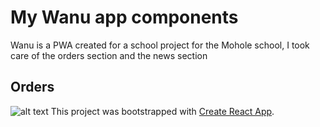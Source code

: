 # My Wanu app components
Wanu is a PWA created for a school project for the Mohole school, I took care of the orders section and the news section
## Orders

![alt text](https://github.com/DavidPareti/Orders_Wanu-app/blob/master/src/img/image-logo.svg "logo")
This project was bootstrapped with [Create React App](https://github.com/facebook/create-react-app).
